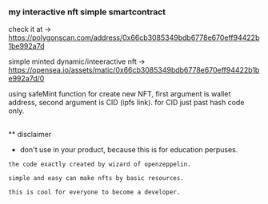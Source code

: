 ### my interactive nft simple smartcontract

check it at -> https://polygonscan.com/address/0x66cb3085349bdb6778e670eff94422b1be992a7d

simple minted dynamic/inteeractive nft -> https://opensea.io/assets/matic/0x66cb3085349bdb6778e670eff94422b1be992a7d/0

using safeMint function for create new NFT, first argument is wallet address, second argument is CID (ipfs link). for CID just past hash code only.

## 
** disclaimer
- don't use in your product, because this is for education perpuses.

`the code exactly created by wizard of openzeppelin.`

`simple and easy can make nfts by basic resources.`

`this is cool for everyone to become a developer.`

